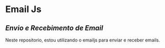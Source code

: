 # Email Js
## _Envio e Recebimento de Email_

Neste repositorio, estou utilizando o emailjs para enviar e receber emails.


